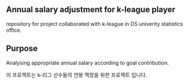 ## Annual salary adjustment for k-league player

repository for project collaborated with k-league in DS univerity statistics office.

## Purpose
Analysing appropriate annual salary according to goal contribution.

이 프로젝트는 k-리그 선수들의 연봉 책정을 위한 프로젝트 입니다. 


